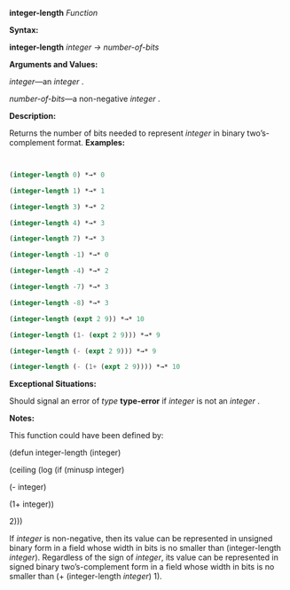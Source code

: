 **integer-length** *Function* 



**Syntax:** 



**integer-length** *integer → number-of-bits* 



**Arguments and Values:** 



*integer*—an *integer* . 



*number-of-bits*—a non-negative *integer* . 



**Description:** 



Returns the number of bits needed to represent *integer* in binary two’s-complement format. **Examples:**
```lisp
 

(integer-length 0) *→* 0 

(integer-length 1) *→* 1 

(integer-length 3) *→* 2 

(integer-length 4) *→* 3 

(integer-length 7) *→* 3 

(integer-length -1) *→* 0 

(integer-length -4) *→* 2 

(integer-length -7) *→* 3 

(integer-length -8) *→* 3 

(integer-length (expt 2 9)) *→* 10 

(integer-length (1- (expt 2 9))) *→* 9 

(integer-length (- (expt 2 9))) *→* 9 

(integer-length (- (1+ (expt 2 9)))) *→* 10 


```
**Exceptional Situations:** 



Should signal an error of *type* **type-error** if *integer* is not an *integer* . 



**Notes:** 



This function could have been defined by: 



(defun integer-length (integer) 



(ceiling (log (if (minusp integer) 



(- integer) 



(1+ integer)) 



2))) 



If *integer* is non-negative, then its value can be represented in unsigned binary form in a field whose width in bits is no smaller than (integer-length *integer*). Regardless of the sign of *integer*, its value can be represented in signed binary two’s-complement form in a field whose width in bits is no smaller than (+ (integer-length *integer*) 1). 







 



 



